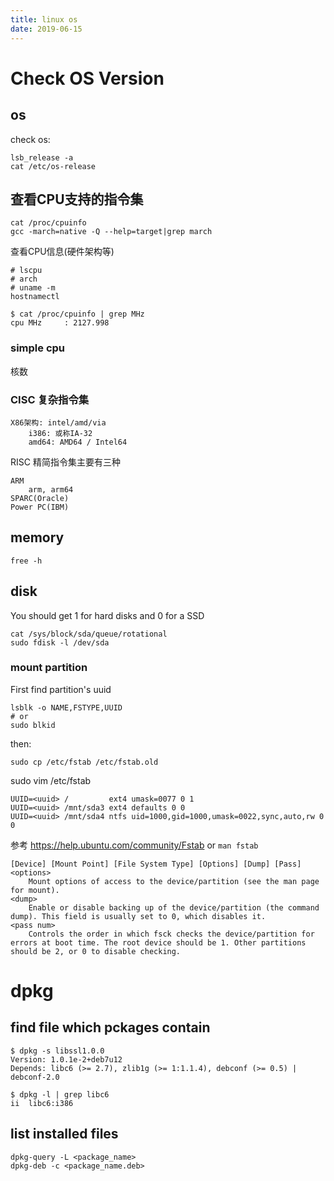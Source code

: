 ```yaml
---
title: linux os
date: 2019-06-15
---
```

# Check OS Version
## os
check os:

    lsb_release -a
    cat /etc/os-release

## 查看CPU支持的指令集
    cat /proc/cpuinfo
    gcc -march=native -Q --help=target|grep march

查看CPU信息(硬件架构等)

    # lscpu
    # arch
    # uname -m
    hostnamectl

    $ cat /proc/cpuinfo | grep MHz
    cpu MHz		: 2127.998

### simple cpu
核数

### CISC 复杂指令集

    X86架构: intel/amd/via
        i386: 或称IA-32 
        amd64: AMD64 / Intel64

RISC 精简指令集主要有三种

    ARM
        arm, arm64
    SPARC(Oracle)
    Power PC(IBM)
    
## memory
    free -h

## disk
You should get 1 for hard disks and 0 for a SSD

    cat /sys/block/sda/queue/rotational
    sudo fdisk -l /dev/sda

### mount partition
First find partition's uuid

    lsblk -o NAME,FSTYPE,UUID
    # or
    sudo blkid

then:

    sudo cp /etc/fstab /etc/fstab.old

sudo vim /etc/fstab 

    UUID=<uuid> /         ext4 umask=0077 0 1
    UUID=<uuid> /mnt/sda3 ext4 defaults 0 0
    UUID=<uuid> /mnt/sda4 ntfs uid=1000,gid=1000,umask=0022,sync,auto,rw 0 0

参考 https://help.ubuntu.com/community/Fstab or `man fstab`

    [Device] [Mount Point] [File System Type] [Options] [Dump] [Pass]
    <options>
        Mount options of access to the device/partition (see the man page for mount).
    <dump>
        Enable or disable backing up of the device/partition (the command dump). This field is usually set to 0, which disables it.
    <pass num>
        Controls the order in which fsck checks the device/partition for errors at boot time. The root device should be 1. Other partitions should be 2, or 0 to disable checking.

# dpkg
## find file which pckages contain

    $ dpkg -s libssl1.0.0
    Version: 1.0.1e-2+deb7u12
    Depends: libc6 (>= 2.7), zlib1g (>= 1:1.1.4), debconf (>= 0.5) | debconf-2.0

    $ dpkg -l | grep libc6
    ii  libc6:i386          

## list installed files
    dpkg-query -L <package_name>
    dpkg-deb -c <package_name.deb>